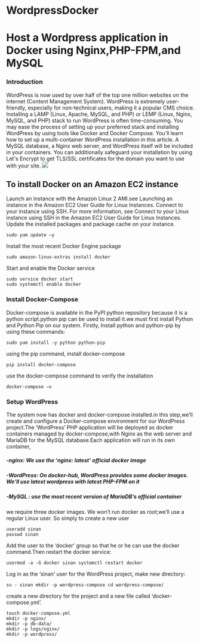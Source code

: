 # WordpressDocker
# Host a Wordpress application in Docker using Nginx,PHP-FPM,and MySQL
### Introduction
WordPress is now used by over half of the top one million websites on the internet (Content Management System). WordPress is extremely user-friendly, especially for non-technical users, making it a popular CMS choice. Installing a LAMP (Linux, Apache, MySQL, and PHP) or LEMP (Linux, Nginx, MySQL, and PHP) stack to run WordPress is often time-consuming. You may ease the process of setting up your preferred stack and installing WordPress by using tools like Docker and Docker Compose.
You'll learn how to set up a multi-container WordPress installation in this article. A MySQL database, a Nginx web server, and WordPress itself will be included in your containers. You can additionally safeguard your installation by using Let's Encrypt to get TLS/SSL certificates for the domain you want to use with your site.
![](https://user-images.githubusercontent.com/65948438/162495574-7652e457-f7a7-43fc-bd7d-4e9921e60664.png)
## To install Docker on an Amazon EC2 instance
Launch an instance with the Amazon Linux 2 AMI.see Launching an instance in the Amazon EC2 User Guide for Linux Instances.
Connect to your instance using SSH. For more information, see Connect to your Linux instance using SSH in the Amazon EC2 User Guide for Linux Instances.
Update the installed packages and package cache on your instance.
```
sudo yum update –y
```
Install the most recent Docker Engine package
```
sudo amazon-linux-extras install docker
```
Start and enable the Docker service
```
sudo service docker start
sudo systemctl enable docker
```
### Install Docker-Compose
Docker-compose is available in the PyPI python repository because it is a python script.python pip can be used to install it.we must first install Python and Python Pip on our system.
Firstly, Install python and python-pip by using these commands:
```
sudo yum install -y python python-pip
```
using the pip command, install docker-compose
```
pip install docker-compose
```
use the docker-compose command to verify the installation
```
docker-compose –v
```
### Setup WordPress
The system now has docker and docker-compose installed.in this step,we’ll create and configure a Docker-compose environment for our WordPress project.The ‘WordPress’ PHP application will be deployed as docker containers managed by docker-compose,with Nginx as the web server and MariaDB for the MySQL database.Each application will run in its own container,
##### -nginx: We use the ‘nginx: latest’ official docker image
##### -WordPress: On docker-hub, WordPress provides some docker images. We’ll use latest wordpress with latest PHP-FPM on it
##### -MySQL : use the most recent version of MariaDB’s official container
we require three docker images. We won’t run docker as root;we’ll use a regular Linux user.
So simply to create a new user
```
useradd sinan
passwd sinan
```
Add the user to the ‘docker’ group so that he or he can use the docker command.Then restart the docker service:
```
usermod -a -G docker sinan systemctl restart docker
```
Log in as the ‘sinan’ user for the WordPress project, make new directory:
```
su - sinan mkdir -p wordpress-compose cd wordpress-compose/
```
create a new directory for the project and a new file called ‘docker-compose.yml’.
```
touch docker-compose.yml
mkdir -p nginx/
mkdir -p db-data/
mkdir -p logs/nginx/
mkdir -p wordpress/
```






